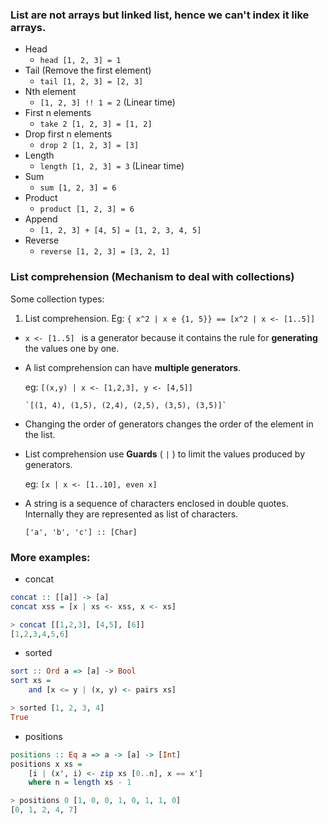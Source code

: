 ### List are not arrays but linked list, hence we can't index it like arrays.


* Head
  * `head [1, 2, 3] = 1` 
* Tail (Remove the first element)
  * `tail [1, 2, 3] = [2, 3]` 
* Nth element
  * `[1, 2, 3] !! 1 = 2` (Linear time)
* First n elements
  * `take 2 [1, 2, 3] = [1, 2]`
* Drop first n elements
  * `drop 2 [1, 2, 3] = [3]`
* Length
  * `length [1, 2, 3] = 3` (Linear time)
* Sum
  * `sum [1, 2, 3] = 6`
* Product
  * `product [1, 2, 3] = 6`
* Append
  * `[1, 2, 3] + [4, 5] = [1, 2, 3, 4, 5]`
* Reverse
  * `reverse [1, 2, 3] = [3, 2, 1]`


### List comprehension (Mechanism to deal with collections)
Some collection types:

1. List comprehension. Eg: `{ x^2 | x e {1, 5}} == [x^2 | x <- [1..5]]`
 * `x <- [1..5] ` is a generator because it contains the rule for **generating** the values one by one.
 * A list comprehension can have **multiple generators**.
 
   eg: `[(x,y) | x <- [1,2,3], y <- [4,5]]`

       `[(1, 4), (1,5), (2,4), (2,5), (3,5), (3,5)]`
       
 * Changing the order of generators changes the order of the element in the list.
 * List comprehension use **Guards** ( `|` ) to limit the values produced by generators.

     eg: `[x | x <- [1..10], even x]` 
  
 * A string is a sequence of characters enclosed in double quotes. Internally they are represented as list of characters.
 
   `['a', 'b', 'c'] :: [Char]`
 
 ### More examples:
 
 * concat

 ```hs
 concat :: [[a]] -> [a]
 concat xss = [x | xs <- xss, x <- xs]
 ```

 ```hs
 > concat [[1,2,3], [4,5], [6]]
 [1,2,3,4,5,6]
 ```
 
 * sorted
 
 ```hs
 sort :: Ord a => [a] -> Bool
 sort xs =
     and [x <= y | (x, y) <- pairs xs]
 ```

 ```hs
 > sorted [1, 2, 3, 4]
 True
 ```
 
 * positions
 
 ```hs
 positions :: Eq a => a -> [a] -> [Int]
 positions x xs =
     [i | (x', i) <- zip xs [0..n], x == x']
     where n = length xs - 1
 ```
 
 ```hs
 > positions 0 [1, 0, 0, 1, 0, 1, 1, 0]
 [0, 1, 2, 4, 7]
 ```
